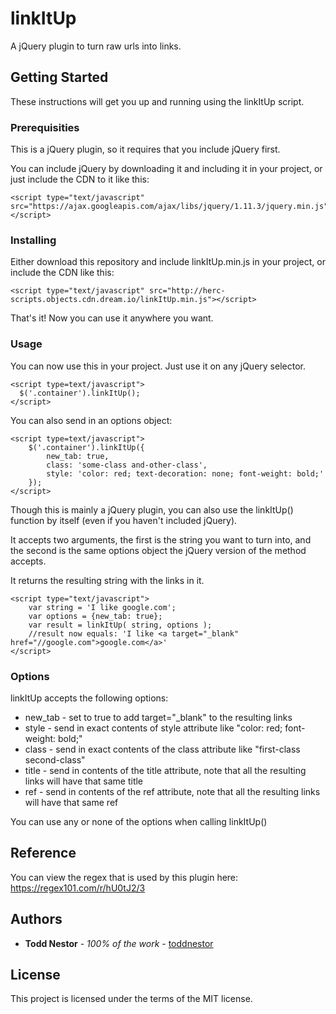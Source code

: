 # linkItUp

A jQuery plugin to turn raw urls into links.

## Getting Started

These instructions will get you up and running using the linkItUp script.

### Prerequisities

This is a jQuery plugin, so it requires that you include jQuery first.

You can include jQuery by downloading it and including it in your project, or just include the CDN to it like this:
```
<script type="text/javascript" src="https://ajax.googleapis.com/ajax/libs/jquery/1.11.3/jquery.min.js"></script>
```

### Installing

Either download this repository and include linkItUp.min.js in your project, or include the CDN like this:

```
<script type="text/javascript" src="http://herc-scripts.objects.cdn.dream.io/linkItUp.min.js"></script>
```

That's it!  Now you can use it anywhere you want.

### Usage

You can now use this in your project.  Just use it on any jQuery selector.

```
<script type=text/javascript">
  $('.container').linkItUp();
</script>
```

You can also send in an options object:

```
<script type=text/javascript">
    $('.container').linkItUp({
        new_tab: true,
        class: 'some-class and-other-class',
        style: 'color: red; text-decoration: none; font-weight: bold;'
    });
</script>
```

Though this is mainly a jQuery plugin, you can also use the linkItUp() function by itself (even if you haven't included jQuery).

It accepts two arguments, the first is the string you want to turn into, and the second is the same options object the jQuery version of the method accepts.

It returns the resulting string with the links in it.

```
<script type="text/javascript">
    var string = 'I like google.com';
    var options = {new_tab: true};
    var result = linkItUp( string, options );
    //result now equals: 'I like <a target="_blank" href="//google.com">google.com</a>'
</script>
```

### Options

linkItUp accepts the following options:

- new_tab - set to true to add target="_blank" to the resulting links
- style - send in exact contents of style attribute like "color: red; font-weight: bold;"
- class - send in exact contents of the class attribute like "first-class second-class"
- title - send in contents of the title attribute, note that all the resulting links will have that same title
- ref - send in contents of the ref attribute, note that all the resulting links will have that same ref

You can use any or none of the options when calling linkItUp()

## Reference

You can view the regex that is used by this plugin here: https://regex101.com/r/hU0tJ2/3

## Authors

* **Todd Nestor** - *100% of the work* - [toddnestor](https://github.com/toddnestor)

## License

This project is licensed under the terms of the MIT license.
